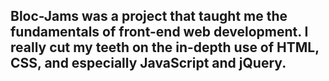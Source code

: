 ## Bloc-Jams was a project that taught me the fundamentals of front-end web development.  I really cut my teeth on the in-depth use of HTML, CSS, and especially JavaScript and jQuery.
